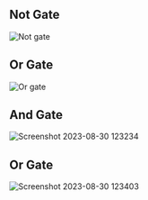 ## Not Gate
![Not gate](https://github.com/Velavan-SR/nand2tetris-Part1/assets/139621147/f4dc3990-33e5-4565-878f-5b9517922339)



## Or Gate
![Or gate](https://github.com/Velavan-SR/nand2tetris-Part1/assets/139621147/d2f02cdd-dd42-45a0-ba91-07e67dc4e2c9)



## And Gate
![Screenshot 2023-08-30 123234](https://github.com/Velavan-SR/nand2tetris-Part1/assets/139621147/7ee760b1-6a7a-4270-9cd5-80f358be1df5)



## Or Gate
![Screenshot 2023-08-30 123403](https://github.com/Velavan-SR/nand2tetris-Part1/assets/139621147/694fd347-47fd-46c5-995f-f16d8f28f325)
